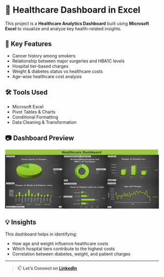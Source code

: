 # 🏥 Healthcare Dashboard in Excel

This project is a **Healthcare Analytics Dashboard** built using **Microsoft Excel** to visualize and analyze key health-related insights.

## 📌 Key Features
- Cancer history among smokers
- Relationship between major surgeries and HBA1C levels
- Hospital tier-based charges
- Weight & diabetes status vs healthcare costs
- Age-wise healthcare cost analysis

## 🛠 Tools Used
- Microsoft Excel
- Pivot Tables & Charts
- Conditional Formatting
- Data Cleaning & Transformation

## 📷 Dashboard Preview

![Image alt](https://github.com/aswintrader/Healthcare-Analytics-/blob/main/Screenshot%202025-07-01%20170555.png?raw=true)

## 💡 Insights
This dashboard helps in identifying:
- How age and weight influence healthcare costs
- Which hospital tiers contribute to the highest costs
- Correlation between diabetes, weight, and patient charges

---

> 📫 **Let’s Connect on [LinkedIn](https://www.linkedin.com/in/YOUR-ID)**  
